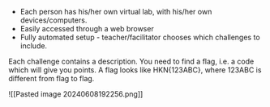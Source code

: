 - Each person has his/her own virtual lab, with his/her own devices/computers.
- Easily accessed through a web browser
- Fully automated setup - teacher/facilitator chooses which challenges to include.

Each challenge contains a description. You need to find a flag, i.e. a code which will give you points. A flag looks like HKN{123ABC}, where 123ABC is different from flag to flag.


![[Pasted image 20240608192256.png]]